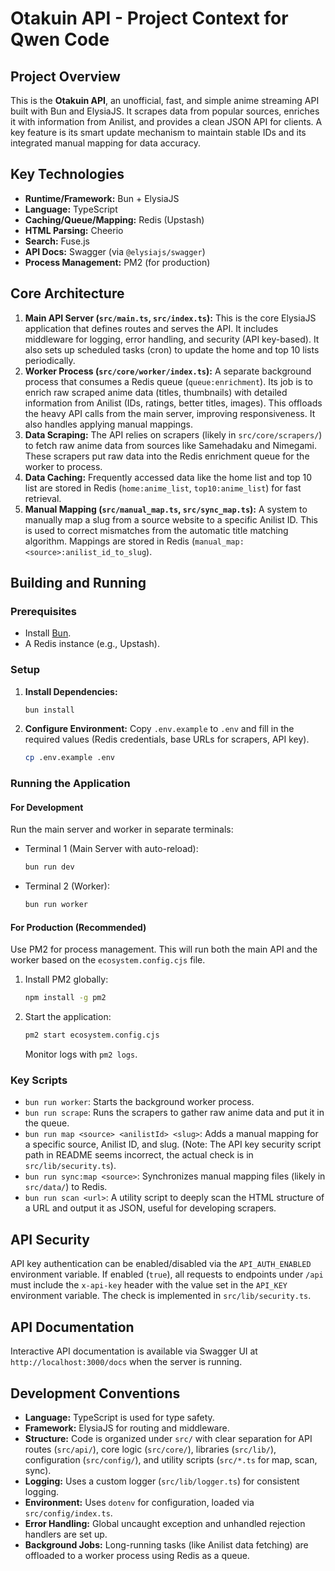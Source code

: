 # Otakuin API - Project Context for Qwen Code

## Project Overview

This is the **Otakuin API**, an unofficial, fast, and simple anime streaming API built with Bun and ElysiaJS. It scrapes data from popular sources, enriches it with information from Anilist, and provides a clean JSON API for clients. A key feature is its smart update mechanism to maintain stable IDs and its integrated manual mapping for data accuracy.

## Key Technologies

- **Runtime/Framework:** Bun + ElysiaJS
- **Language:** TypeScript
- **Caching/Queue/Mapping:** Redis (Upstash)
- **HTML Parsing:** Cheerio
- **Search:** Fuse.js
- **API Docs:** Swagger (via `@elysiajs/swagger`)
- **Process Management:** PM2 (for production)

## Core Architecture

1.  **Main API Server (`src/main.ts`, `src/index.ts`):** This is the core ElysiaJS application that defines routes and serves the API. It includes middleware for logging, error handling, and security (API key-based). It also sets up scheduled tasks (cron) to update the home and top 10 lists periodically.
2.  **Worker Process (`src/core/worker/index.ts`):** A separate background process that consumes a Redis queue (`queue:enrichment`). Its job is to enrich raw scraped anime data (titles, thumbnails) with detailed information from Anilist (IDs, ratings, better titles, images). This offloads the heavy API calls from the main server, improving responsiveness. It also handles applying manual mappings.
3.  **Data Scraping:** The API relies on scrapers (likely in `src/core/scrapers/`) to fetch raw anime data from sources like Samehadaku and Nimegami. These scrapers put raw data into the Redis enrichment queue for the worker to process.
4.  **Data Caching:** Frequently accessed data like the home list and top 10 list are stored in Redis (`home:anime_list`, `top10:anime_list`) for fast retrieval.
5.  **Manual Mapping (`src/manual_map.ts`, `src/sync_map.ts`):** A system to manually map a slug from a source website to a specific Anilist ID. This is used to correct mismatches from the automatic title matching algorithm. Mappings are stored in Redis (`manual_map:<source>:anilist_id_to_slug`).

## Building and Running

### Prerequisites

- Install [Bun](https://bun.sh/).
- A Redis instance (e.g., Upstash).

### Setup

1.  **Install Dependencies:**
    ```bash
    bun install
    ```
2.  **Configure Environment:**
    Copy `.env.example` to `.env` and fill in the required values (Redis credentials, base URLs for scrapers, API key).
    ```bash
    cp .env.example .env
    ```

### Running the Application

#### For Development

Run the main server and worker in separate terminals:

-   Terminal 1 (Main Server with auto-reload):
    ```bash
    bun run dev
    ```
-   Terminal 2 (Worker):
    ```bash
    bun run worker
    ```

#### For Production (Recommended)

Use PM2 for process management. This will run both the main API and the worker based on the `ecosystem.config.cjs` file.

1.  Install PM2 globally:
    ```bash
    npm install -g pm2
    ```
2.  Start the application:
    ```bash
    pm2 start ecosystem.config.cjs
    ```
    Monitor logs with `pm2 logs`.

### Key Scripts

-   `bun run worker`: Starts the background worker process.
-   `bun run scrape`: Runs the scrapers to gather raw anime data and put it in the queue.
-   `bun run map <source> <anilistId> <slug>`: Adds a manual mapping for a specific source, Anilist ID, and slug. (Note: The API key security script path in README seems incorrect, the actual check is in `src/lib/security.ts`).
-   `bun run sync:map <source>`: Synchronizes manual mapping files (likely in `src/data/`) to Redis.
-   `bun run scan <url>`: A utility script to deeply scan the HTML structure of a URL and output it as JSON, useful for developing scrapers.

## API Security

API key authentication can be enabled/disabled via the `API_AUTH_ENABLED` environment variable. If enabled (`true`), all requests to endpoints under `/api` must include the `x-api-key` header with the value set in the `API_KEY` environment variable. The check is implemented in `src/lib/security.ts`.

## API Documentation

Interactive API documentation is available via Swagger UI at `http://localhost:3000/docs` when the server is running.

## Development Conventions

- **Language:** TypeScript is used for type safety.
- **Framework:** ElysiaJS for routing and middleware.
- **Structure:** Code is organized under `src/` with clear separation for API routes (`src/api/`), core logic (`src/core/`), libraries (`src/lib/`), configuration (`src/config/`), and utility scripts (`src/*.ts` for map, scan, sync).
- **Logging:** Uses a custom logger (`src/lib/logger.ts`) for consistent logging.
- **Environment:** Uses `dotenv` for configuration, loaded via `src/config/index.ts`.
- **Error Handling:** Global uncaught exception and unhandled rejection handlers are set up.
- **Background Jobs:** Long-running tasks (like Anilist data fetching) are offloaded to a worker process using Redis as a queue.